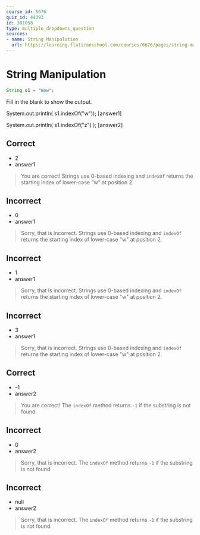 ```yaml
---
course_id: 6676
quiz_id: 44393
id: 301058
type: multiple_dropdowns_question
sources:
- name: String Manipulation
  url: https://learning.flatironschool.com/courses/6676/pages/string-manipulation
---
```


# String Manipulation

```java
String s1 = "Wow";

```

Fill in the blank to show the output.


System.out.println( s1.indexOf("w")); [answer1]

System.out.println( s1.indexOf("z") ); [answer2]

## Correct

- 2
- answer1

> You are correct! Strings use 0-based indexing and `indexOf` returns the starting
> index of lower-case "w" at position 2.


## Incorrect

- 0
- answer1

> Sorry, that is incorrect. Strings use 0-based indexing and `indexOf` returns the starting
> index of lower-case "w" at position 2.

## Incorrect

- 1
- answer1

> Sorry, that is incorrect. Strings use 0-based indexing and `indexOf` returns the starting
> index of lower-case "w" at position 2.

## Incorrect

- 3
- answer1

> Sorry, that is incorrect. Strings use 0-based indexing and `indexOf` returns the starting
> index of lower-case "w" at position 2.



## Correct

- -1
- answer2

> You are correct! The `indexOf` method returns `-1` if the substring is not found.

## Incorrect

- 0
- answer2

> Sorry, that is incorrect. The `indexOf` method returns `-1` if the substring is not found.

## Incorrect

- null
- answer2

> Sorry, that is incorrect. The `indexOf` method returns `-1` if the substring is not found.
